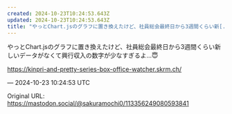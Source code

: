 ```yaml
---
created: 2024-10-23T10:24:53.643Z
updated: 2024-10-23T10:24:53.643Z
title: "やっとChart.jsのグラフに置き換えたけど、社員総会最終日から3週間くらい新[...]"
---
```


<p>やっとChart.jsのグラフに置き換えたけど、社員総会最終日から3週間くらい新しいデータがなくて興行収入の数字が少なすぎるよ…😇</p><p><a href="https://kinpri-and-pretty-series-box-office-watcher.skrm.ch/" target="_blank" rel="nofollow noopener" translate="no"><span class="invisible">https://</span><span class="ellipsis">kinpri-and-pretty-series-box-o</span><span class="invisible">ffice-watcher.skrm.ch/</span></a></p>

&mdash; 2024-10-23 10:24:53 UTC

Original URL: https://mastodon.social/@sakuramochi0/113356249080593841
